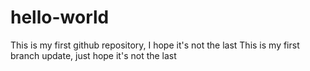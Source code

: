 # hello-world
This is my first github repository, I hope it's not the last
This is my first branch update, just hope it's not the last
